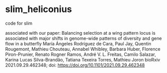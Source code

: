 # slim_heliconius

code for slim 

associated with our paper: 
 Balancing selection at a wing pattern locus is associated with major shifts in genome-wide patterns of diversity and gene flow in a butterfly
María Ángeles Rodríguez de Cara, Paul Jay, Quentin Rougemont, Mathieu Chouteau, Annabel Whibley, Barbara Huber, Florence Piron-Prunier, Renato Rogner Ramos, André V. L. Freitas, Camilo Salazar, Karina Lucas Silva-Brandão, Tatiana Texeira Torres, Mathieu Joron
bioRxiv 2021.09.29.462348; doi: https://doi.org/10.1101/2021.09.29.462348 
